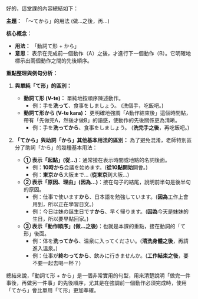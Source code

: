 </br>

好的，這堂課的內容總結如下：

**主題：** 「～てから」的用法 (做...之後，再...)

**核心概念：**
*   **用法：** 「動詞て形 + から」
*   **意思：** 表示在完成前一個動作（A）之後，才進行下一個動作（B）。它明確地標示出兩個動作之間的先後順序。

**重點整理與例句分析：**

1.  **與單純「て形」的區別：**
    *   **動詞て形 (V-te)：** 單純地按順序陳述動作。
        *   例：手を**洗って**、食事をしましょう。 (洗個手，吃飯吧。)
    *   **動詞て形から (V-te kara)：** 更明確地強調「A動作結束後」這個時間點，帶有「先做完A，然後才做B」的語感，使動作的先後關係更為清晰。
        *   例：手を**洗ってから**、食事をしましょう。 (**洗完手之後**，再吃飯吧。)

2.  **「てから」與助詞「から」其他基本用法的區別：**
    為了避免混淆，老師特別區分了助詞「から」的幾種基本用法：
    *   **① 表示「起點」(從...)**：通常接在表示時間或地點的名詞後面。
        *   例：**10時から**会議を始めます。(**從10點開始**開會。)
        *   例：**東京から**大阪まで... (**從東京**到大阪...)
    *   **② 表示「原因、理由」(因為...)**：接在句子的結尾，說明前半句是後半句的原因。
        *   例：仕事で使います**から**、日本語を勉強しています。(**因為**工作上會用到，所以正在學習日文。)
        *   例：今日は妹の誕生日です**から**、早く帰ります。(**因為**今天是妹妹的生日，所以要早點回家。)
    *   **③ 表示「動作順序」(做...之後)**：也就是本課的重點，接在動詞的「て形」後面。
        *   例：体を**洗ってから**、温泉に入ってください。(**清洗身體之後**，再請進入溫泉。)
        *   例：仕事が**終わってから**、飲みに行きませんか。(**工作結束之後**，要不要一起去喝一杯？)

總結來說，「動詞て形 + から」是一個非常實用的句型，用來清楚說明「做完一件事後，再做另一件事」的先後順序，尤其是在強調前一個動作必須完成時，使用「てから」會比單用「て形」更加準確。
</br>
